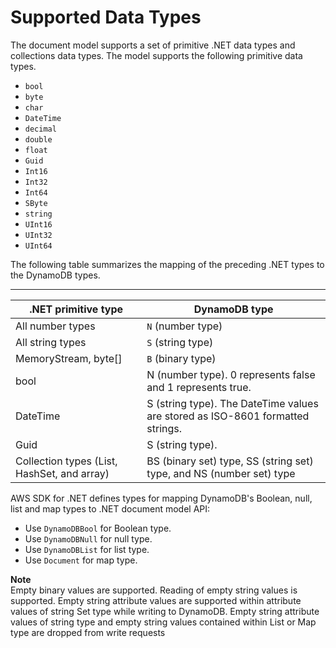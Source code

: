 # Supported Data Types<a name="MidLevelAPILimitations.SupportedTypes"></a>

The document model supports a set of primitive \.NET data types and collections data types\. The model supports the following primitive data types\. 
+ `bool`
+ `byte` 
+ `char`
+ `DateTime`
+ `decimal`
+ `double`
+ `float`
+ `Guid`
+ `Int16`
+ `Int32`
+ `Int64`
+ `SByte`
+ `string`
+ `UInt16`
+ `UInt32`
+ `UInt64`

The following table summarizes the mapping of the preceding \.NET types to the DynamoDB types\.


****  

| \.NET primitive type | DynamoDB type | 
| --- | --- | 
|  All number types  |  `N` \(number type\)  | 
|  All string types  |  `S` \(string type\)   | 
|  MemoryStream, byte\[\]  |  `B` \(binary type\)   | 
| bool | N \(number type\)\. 0 represents false and 1 represents true\. | 
| DateTime | S \(string type\)\. The DateTime values are stored as ISO\-8601 formatted strings\. | 
| Guid | S \(string type\)\. | 
| Collection types \(List, HashSet, and array\) | BS \(binary set\) type, SS \(string set\) type, and NS \(number set\) type | 

AWS SDK for \.NET defines types for mapping DynamoDB's Boolean, null, list and map types to \.NET document model API:
+ Use `DynamoDBBool` for Boolean type\.
+ Use `DynamoDBNull` for null type\.
+ Use `DynamoDBList` for list type\.
+ Use `Document` for map type\.

**Note**  
Empty binary values are supported\.
Reading of empty string values is supported\. Empty string attribute values are supported within attribute values of string Set type while writing to DynamoDB\. Empty string attribute values of string type and empty string values contained within List or Map type are dropped from write requests